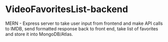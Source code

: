 # VideoFavoritesList-backend
MERN - Express server to take user input from frontend and make API calls to IMDB, send formatted response back to front end, take list of favorites and store it into MongoDB/Atlas.
